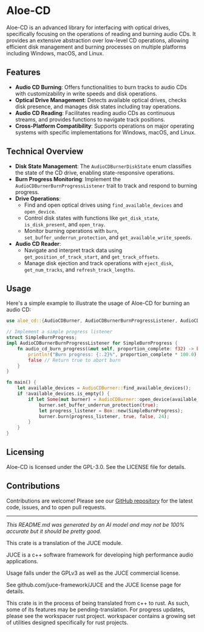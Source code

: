 # Aloe-CD 

Aloe-CD is an advanced library for interfacing with optical drives, specifically focusing on the operations of reading and burning audio CDs. It provides an extensive abstraction over low-level CD operations, allowing efficient disk management and burning processes on multiple platforms including Windows, macOS, and Linux.

## Features

- **Audio CD Burning**: Offers functionalities to burn tracks to audio CDs with customizability in write speeds and disk operations.
- **Optical Drive Management**: Detects available optical drives, checks disk presence, and manages disk states including tray operations.
- **Audio CD Reading**: Facilitates reading audio CDs as continuous streams, and provides functions to navigate track positions.
- **Cross-Platform Compatibility**: Supports operations on major operating systems with specific implementations for Windows, macOS, and Linux.

## Technical Overview

- **Disk State Management**: The `AudioCDBurnerDiskState` enum classifies the state of the CD drive, enabling state-responsive operations.
- **Burn Progress Monitoring**: Implement the `AudioCDBurnerBurnProgressListener` trait to track and respond to burning progress.
- **Drive Operations**:
  - Find and open optical drives using `find_available_devices` and `open_device`.
  - Control disk states with functions like `get_disk_state`, `is_disk_present`, and `open_tray`.
  - Monitor burning operations with `burn`, `set_buffer_underrun_protection`, and `get_available_write_speeds`.
- **Audio CD Reader**:
  - Navigate and interpret track data using `get_position_of_track_start`, and `get_track_offsets`.
  - Manage disk ejection and track operations with `eject_disk`, `get_num_tracks`, and `refresh_track_lengths`.

## Usage

Here's a simple example to illustrate the usage of Aloe-CD for burning an audio CD:

```rust
use aloe_cd::{AudioCDBurner, AudioCDBurnerBurnProgressListener, AudioCDBurnerDiskState};

// Implement a simple progress listener
struct SimpleBurnProgress;
impl AudioCDBurnerBurnProgressListener for SimpleBurnProgress {
    fn audio_cd_burn_progress(&mut self, proportion_complete: f32) -> bool {
        println!("Burn progress: {:.2}%", proportion_complete * 100.0);
        false // Return true to abort burn
    }
}

fn main() {
    let available_devices = AudioCDBurner::find_available_devices();
    if !available_devices.is_empty() {
        if let Some(mut burner) = AudioCDBurner::open_device(available_devices[0]) {
            burner.set_buffer_underrun_protection(true);
            let progress_listener = Box::new(SimpleBurnProgress);
            burner.burn(progress_listener, true, false, 24);
        }
    }
}
```

## Licensing

Aloe-CD is licensed under the GPL-3.0. See the LICENSE file for details.

## Contributions

Contributions are welcome! Please see our [GitHub repository](https://github.com/klebs6/aloe-rs) for the latest code, issues, and to open pull requests.

---

*This README.md was generated by an AI model and may not be 100% accurate but it should be pretty good.*

This crate is a translation of the JUCE module.

JUCE is a c++ software framework for developing high performance audio applications.

Usage falls under the GPLv3 as well as the JUCE commercial license.

See github.com/juce-framework/JUCE and the JUCE license page for details.

This crate is in the process of being translated from c++ to rust. As such, some of its features may be pending-translation. For progress updates, please see the workspacer rust project. workspacer contains a growing set of utilities designed specifically for rust projects.
